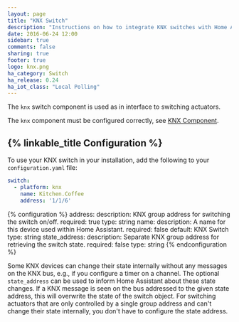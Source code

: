 ```yaml
---
layout: page
title: "KNX Switch"
description: "Instructions on how to integrate KNX switches with Home Assistant."
date: 2016-06-24 12:00
sidebar: true
comments: false
sharing: true
footer: true
logo: knx.png
ha_category: Switch
ha_release: 0.24
ha_iot_class: "Local Polling"
---
```


The `knx` switch component is used as in interface to switching actuators.

The `knx` component must be configured correctly, see [KNX Component](/components/knx).

## {% linkable_title Configuration %}

To use your KNX switch in your installation, add the following to your `configuration.yaml` file:

```yaml
switch:
  - platform: knx
    name: Kitchen.Coffee
    address: '1/1/6'
```

{% configuration %}
address:
  description: KNX group address for switching the switch on/off.
  required: true
  type: string
name:
  description: A name for this device used within Home Assistant.
  required: false
  default: KNX Switch
  type: string
state_address:
  description: Separate KNX group address for retrieving the switch state.
  required: false
  type: string
{% endconfiguration %}

Some KNX devices can change their state internally without any messages on the KNX bus, e.g., if you configure a timer on a channel. The optional `state_address` can be used to inform Home Assistant about these state changes. If a KNX message is seen on the bus addressed to the given state address, this will overwrite the state of the switch object.
For switching actuators that are only controlled by a single group address and can't change their state internally, you don't have to configure the state address.

